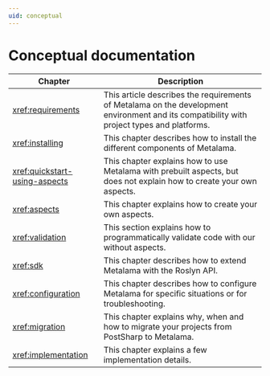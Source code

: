 ```yaml
---
uid: conceptual
---
```

# Conceptual documentation


| Chapter              | Description                                                                                                              |
|----------------------|--------------------------------------------------------------------------------------------------------------------------|
| <xref:requirements> | This article describes the requirements of Metalama on the development environment and its compatibility with project types and platforms.
| <xref:installing>   | This chapter describes how to install the different components of Metalama. |
| <xref:quickstart-using-aspects> | This chapter explains how to use Metalama with prebuilt aspects, but does not explain how to create your own aspects.
| <xref:aspects>      | This chapter explains how to create your own aspects.
| <xref:validation>    | This section explains how to programmatically validate code with our without aspects.
| <xref:sdk> | This chapter describes how to extend Metalama with the Roslyn API.
| <xref:configuration>    | This chapter describes how to configure Metalama for specific situations or for troubleshooting. |
| <xref:migration> | This chapter explains why, when and how to migrate your projects from PostSharp to Metalama.
| <xref:implementation> | This chapter explains a few implementation details.